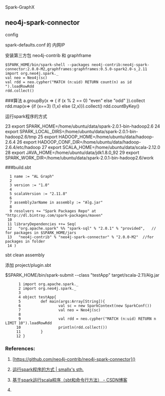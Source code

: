 

Spark-GraphX


## neo4j-spark-connector

config   

spark-defaults.conf 的 内网IP

安装第三方包 neo4j-contrib 和 graphframe

    $SPARK_HOME/bin/spark-shell --packages neo4j-contrib:neo4j-spark-connector:2.0.0-M2,graphframes:graphframes:0.5.0-spark2.0-s_2.11
    import org.neo4j.spark._
    val neo = Neo4j(sc)
    val rdd = neo.cypher("MATCH (n:uid) RETURN count(n) as id ").loadRowRdd
    rdd.collect()


###算法
    a.groupBy(x => { if (x % 2 == 0) "even" else "odd" }).collect
    rdd.map(x=> {if (x==3) (1,x) else (2,x)}).collect()
    rdd.countByKey()


运行spark程序的方式


 23 export SPARK_HOME=/home/ubuntu/data/spark-2.0.1-bin-hadoop2.6
 24 export SPARK_LOCAL_DIRS=/home/ubuntu/data/spark-2.0.1-bin-hadoop2.6/tmp
 25 export HADOOP_HOME=/home/ubuntu/data/hadoop-2.6.4
 26 export HADOOP_CONF_DIR=/home/ubuntu/data/hadoop-2.6.4/etc/hadoop
 27 export SCALA_HOME=/home/ubuntu/data/scala-2.12.0
 28 export JAVA_HOME=/home/ubuntu/data/jdk1.8.0_92
 29 export SPARK_WORK_DIR=/home/ubuntu/data/spark-2.0.1-bin-hadoop2.6/work



###build.sbt

      1 name := "AL Graph"
      2
      3 version := "1.0"
      4
      5 scalaVersion := "2.11.8"
      6
      7 assemblyJarName in assembly := "Alg.jar"
      8
      9 resolvers += "Spark Packages Repo" at "http://dl.bintray.com/spark-packages/maven"
     10
     11 libraryDependencies ++= Seq(
     12   "org.apache.spark" %% "spark-sql" % "2.0.1" % "provided",   // for packages in $SPARK_HOME/jars
     13   "neo4j-contrib" % "neo4j-spark-connector" % "2.0.0-M2"  //for packages in folder
     14 )

sbt clean assembly

添加 project/plugin.sbt


$SPARK_HOME/bin/spark-submit --class "testApp" target/scala-2.11/Alg.jar



          1 import org.apache.spark._
          2 import org.neo4j.spark._
          3
          4 object testApp{
          5         def main(args:Array[String]){
          6                 val sc = new SparkContext(new SparkConf())
          7                 val neo = Neo4j(sc)
          8
          9                 val rdd = neo.cypher("MATCH (n:uid) RETURN n LIMIT 10").loadRowRdd
         10                 println(rdd.collect())
         11         }
         12 }



### References:
1. [https://github.com/neo4j-contrib/neo4j-spark-connector]()
2. [运行spark程序的方式 | smallx's sth.](http://smallx.me/2016/06/07/%E8%BF%90%E8%A1%8Cspark%E7%A8%8B%E5%BA%8F%E7%9A%84%E6%96%B9%E5%BC%8F/)
3. [基于spark运行scala程序（sbt和命令行方法） - CSDN博客](https://blog.csdn.net/zhangyuming010/article/details/37700557)

5. 